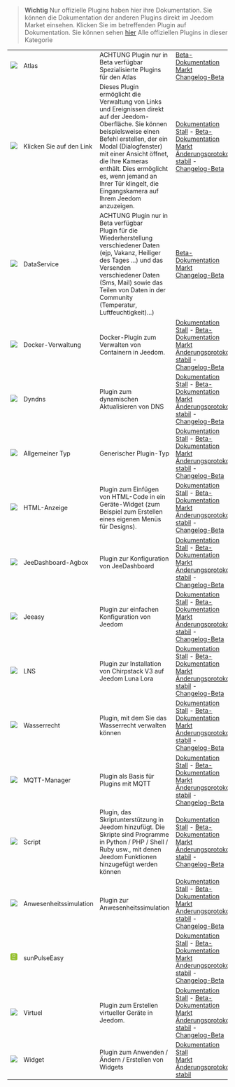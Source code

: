 
>**Wichtig**
>Nur offizielle Plugins haben hier ihre Dokumentation. Sie können die Dokumentation der anderen Plugins direkt im Jeedom Market einsehen. Klicken Sie im betreffenden Plugin auf Dokumentation.
>Sie können sehen [hier](https://market.jeedom.com/index.php?v=d&p=market&type=plugin&categorie=programming) Alle offiziellen Plugins in dieser Kategorie


| | | | |
|--- | --- | --- | ---|
|<img src="atlas/beta/atlas_icon.png" class="pluginLogo" width="100" />|Atlas|ACHTUNG Plugin nur in Beta verfügbar<br/>Spezialisierte Plugins für den Atlas|[Beta-Dokumentation](atlas/beta/index.md)<br/>[Markt](https://market.jeedom.com/index.php?v=d&p=market_display&id=4195)<br/>[Changelog-Beta](atlas/beta/changelog.md)|
|<img src="clink/clink_icon.png" class="pluginLogo" width="100" />|Klicken Sie auf den Link|Dieses Plugin ermöglicht die Verwaltung von Links und Ereignissen direkt auf der Jeedom-Oberfläche. Sie können beispielsweise einen Befehl erstellen, der ein Modal (Dialogfenster) mit einer Ansicht öffnet, die Ihre Kameras enthält. Dies ermöglicht es, wenn jemand an Ihrer Tür klingelt, die Eingangskamera auf Ihrem Jeedom anzuzeigen.|[Dokumentation Stall](clink/index.md) - [Beta-Dokumentation](clink/beta/index.md)<br/>[Markt](https://market.jeedom.com/index.php?v=d&p=market_display&id=1867)<br/>[Änderungsprotokoll stabil](clink/changelog.md) - [Changelog-Beta](clink/beta/changelog.md)|
|<img src="dataservice/beta/dataservice_icon.png" class="pluginLogo" width="100" />|DataService|ACHTUNG Plugin nur in Beta verfügbar<br/>Plugin für die Wiederherstellung verschiedener Daten (ejp, Vakanz, Heiliger des Tages ...) und das Versenden verschiedener Daten (Sms, Mail) sowie das Teilen von Daten in der Community (Temperatur, Luftfeuchtigkeit)...)|[Beta-Dokumentation](dataservice/beta/index.md)<br/>[Markt](https://market.jeedom.com/index.php?v=d&p=market_display&id=3886)<br/>[Changelog-Beta](dataservice/beta/changelog.md)|
|<img src="docker2/docker2_icon.png" class="pluginLogo" width="100" />|Docker-Verwaltung|Docker-Plugin zum Verwalten von Containern in Jeedom.|[Dokumentation Stall](docker2/index.md) - [Beta-Dokumentation](docker2/beta/index.md)<br/>[Markt](https://market.jeedom.com/index.php?v=d&p=market_display&id=4204)<br/>[Änderungsprotokoll stabil](docker2/changelog.md) - [Changelog-Beta](docker2/beta/changelog.md)|
|<img src="dyndns/dyndns_icon.png" class="pluginLogo" width="100" />|Dyndns|Plugin zum dynamischen Aktualisieren von DNS|[Dokumentation Stall](dyndns/index.md) - [Beta-Dokumentation](dyndns/beta/index.md)<br/>[Markt](https://market.jeedom.com/index.php?v=d&p=market_display&id=1928)<br/>[Änderungsprotokoll stabil](dyndns/changelog.md) - [Changelog-Beta](dyndns/beta/changelog.md)|
|<img src="genTypePerso/genTypePerso_icon.png" class="pluginLogo" width="100" />|Allgemeiner Typ|Generischer Plugin-Typ|[Dokumentation Stall](genTypePerso/index.md) - [Beta-Dokumentation](genTypePerso/beta/index.md)<br/>[Markt](https://market.jeedom.com/index.php?v=d&p=market_display&id=4494)<br/>[Änderungsprotokoll stabil](genTypePerso/changelog.md) - [Changelog-Beta](genTypePerso/beta/changelog.md)|
|<img src="htmldisplay/htmldisplay_icon.png" class="pluginLogo" width="100" />|HTML-Anzeige|Plugin zum Einfügen von HTML-Code in ein Geräte-Widget (zum Beispiel zum Erstellen eines eigenen Menüs für Designs).|[Dokumentation Stall](htmldisplay/index.md) - [Beta-Dokumentation](htmldisplay/beta/index.md)<br/>[Markt](https://market.jeedom.com/index.php?v=d&p=market_display&id=3843)<br/>[Änderungsprotokoll stabil](htmldisplay/changelog.md) - [Changelog-Beta](htmldisplay/beta/changelog.md)|
|<img src="jeeDashboardAgbox/jeeDashboardAgbox_icon.png" class="pluginLogo" width="100" />|JeeDashboard-Agbox|Plugin zur Konfiguration von JeeDashboard|[Dokumentation Stall](jeeDashboardAgbox/index.md) - [Beta-Dokumentation](jeeDashboardAgbox/beta/index.md)<br/>[Markt](https://market.jeedom.com/index.php?v=d&p=market_display&id=4523)<br/>[Änderungsprotokoll stabil](jeeDashboardAgbox/changelog.md) - [Changelog-Beta](jeeDashboardAgbox/beta/changelog.md)|
|<img src="jeeasy/jeeasy_icon.png" class="pluginLogo" width="100" />|Jeeasy|Plugin zur einfachen Konfiguration von Jeedom|[Dokumentation Stall](jeeasy/index.md) - [Beta-Dokumentation](jeeasy/beta/index.md)<br/>[Markt](https://market.jeedom.com/index.php?v=d&p=market_display&id=3828)<br/>[Änderungsprotokoll stabil](jeeasy/changelog.md) - [Changelog-Beta](jeeasy/beta/changelog.md)|
|<img src="lns/lns_icon.png" class="pluginLogo" width="100" />|LNS|Plugin zur Installation von Chirpstack V3 auf Jeedom Luna Lora|[Dokumentation Stall](lns/index.md) - [Beta-Dokumentation](lns/beta/index.md)<br/>[Markt](https://market.jeedom.com/index.php?v=d&p=market_display&id=4408)<br/>[Änderungsprotokoll stabil](lns/changelog.md) - [Changelog-Beta](lns/beta/changelog.md)|
|<img src="loideau/loideau_icon.png" class="pluginLogo" width="100" />|Wasserrecht|Plugin, mit dem Sie das Wasserrecht verwalten können|[Dokumentation Stall](loideau/index.md) - [Beta-Dokumentation](loideau/beta/index.md)<br/>[Markt](https://market.jeedom.com/index.php?v=d&p=market_display&id=4491)<br/>[Änderungsprotokoll stabil](loideau/changelog.md) - [Changelog-Beta](loideau/beta/changelog.md)|
|<img src="mqtt2/mqtt2_icon.png" class="pluginLogo" width="100" />|MQTT-Manager|Plugin als Basis für Plugins mit MQTT|[Dokumentation Stall](mqtt2/index.md) - [Beta-Dokumentation](mqtt2/beta/index.md)<br/>[Markt](https://market.jeedom.com/index.php?v=d&p=market_display&id=4213)<br/>[Änderungsprotokoll stabil](mqtt2/changelog.md) - [Changelog-Beta](mqtt2/beta/changelog.md)|
|<img src="script/script_icon.png" class="pluginLogo" width="100" />|Script|Plugin, das Skriptunterstützung in Jeedom hinzufügt. Die Skripte sind Programme in Python / PHP / Shell / Ruby usw., mit denen Jeedom Funktionen hinzugefügt werden können|[Dokumentation Stall](script/index.md) - [Beta-Dokumentation](script/beta/index.md)<br/>[Markt](https://market.jeedom.com/index.php?v=d&p=market_display&id=20)<br/>[Änderungsprotokoll stabil](script/changelog.md) - [Changelog-Beta](script/beta/changelog.md)|
|<img src="simupre/simupre_icon.png" class="pluginLogo" width="100" />|Anwesenheitssimulation|Plugin zur Anwesenheitssimulation|[Dokumentation Stall](simupre/index.md) - [Beta-Dokumentation](simupre/beta/index.md)<br/>[Markt](https://market.jeedom.com/index.php?v=d&p=market_display&id=3762)<br/>[Änderungsprotokoll stabil](simupre/changelog.md) - [Changelog-Beta](simupre/beta/changelog.md)|
|<img src="sunPulseEasy/sunPulseEasy_icon.png" class="pluginLogo" width="100" />|sunPulseEasy||[Dokumentation Stall](sunPulseEasy/index.md) - [Beta-Dokumentation](sunPulseEasy/beta/index.md)<br/>[Markt](https://market.jeedom.com/index.php?v=d&p=market_display&id=4583)<br/>[Änderungsprotokoll stabil](sunPulseEasy/changelog.md) - [Changelog-Beta](sunPulseEasy/beta/changelog.md)|
|<img src="virtual/virtual_icon.png" class="pluginLogo" width="100" />|Virtuel|Plugin zum Erstellen virtueller Geräte in Jeedom.|[Dokumentation Stall](virtual/index.md) - [Beta-Dokumentation](virtual/beta/index.md)<br/>[Markt](https://market.jeedom.com/index.php?v=d&p=market_display&id=21)<br/>[Änderungsprotokoll stabil](virtual/changelog.md) - [Changelog-Beta](virtual/beta/changelog.md)|
|<img src="widget/widget_icon.png" class="pluginLogo" width="100" />|Widget|Plugin zum Anwenden / Ändern / Erstellen von Widgets|[Dokumentation Stall](widget/index.md)<br/>[Markt](https://market.jeedom.com/index.php?v=d&p=market_display&id=9)<br/>[Änderungsprotokoll stabil](widget/changelog.md)|
